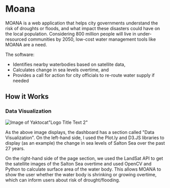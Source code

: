 # Moana

MOANA is a web application that helps city governments understand the risk of droughts or floods, and what impact these disasters could have on the local population. Considering 800 million people will live in under-resourced communities by 2050, low-cost water management tools like MOANA are a need.

The software:
+ Identifies nearby waterbodies based on satellite data,
+ Calculates change in sea levels overtime, and
+ Provides a call for action for city officials to re-route water supply if needed

## How it Works

### Data Visualization

![Image of Yaktocat](https://octodex.github.com/images/yaktocat.png)"Logo Title Text 2"

As the above image displays, the dashboard has a section called "Data Visualization". On the left-hand side, I used the Plot.ly and D3.JS libraries to display (as an example) the change in sea levels of Salton Sea over the past 27 years.

On the right-hand side of the page section, we used the LandSat API to get the satellite images of the Salton Sea overtime and used OpenCV and Python to calculate surface area of the water body. This allows MOANA to show the user whether the water body is shrinking or growing overtime, which can inform users about risk of drought/flooding.
